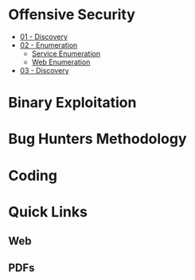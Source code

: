 <!-- TITLE: Home -->
<!-- SUBTITLE: A quick summary of Home -->

# Offensive Security
* [01 - Discovery](01-discovery/discovery)
* [02 - Enumeration](#)
	* [Service Enumeration](02-enumeration/service-enumeration)
	* [Web Enumeration](02-enumeration/web-enumeration)
* [03 - Discovery](01-discovery/discovery)

# Binary Exploitation
# Bug Hunters Methodology
# Coding
# Quick Links
## Web
## PDFs

